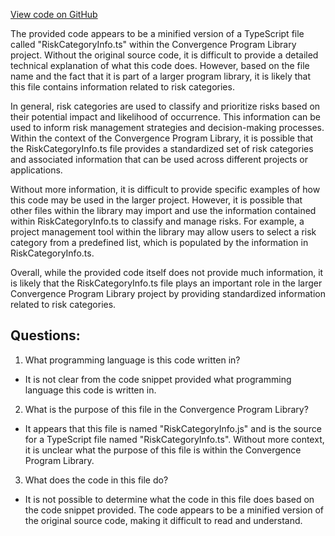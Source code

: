 [View code on GitHub](https://github.com/convergence-rfq/convergence-program-library/risk-engine/js/generated/types/RiskCategoryInfo.js.map)

The provided code appears to be a minified version of a TypeScript file called "RiskCategoryInfo.ts" within the Convergence Program Library project. Without the original source code, it is difficult to provide a detailed technical explanation of what this code does. However, based on the file name and the fact that it is part of a larger program library, it is likely that this file contains information related to risk categories.

In general, risk categories are used to classify and prioritize risks based on their potential impact and likelihood of occurrence. This information can be used to inform risk management strategies and decision-making processes. Within the context of the Convergence Program Library, it is possible that the RiskCategoryInfo.ts file provides a standardized set of risk categories and associated information that can be used across different projects or applications.

Without more information, it is difficult to provide specific examples of how this code may be used in the larger project. However, it is possible that other files within the library may import and use the information contained within RiskCategoryInfo.ts to classify and manage risks. For example, a project management tool within the library may allow users to select a risk category from a predefined list, which is populated by the information in RiskCategoryInfo.ts.

Overall, while the provided code itself does not provide much information, it is likely that the RiskCategoryInfo.ts file plays an important role in the larger Convergence Program Library project by providing standardized information related to risk categories.
## Questions: 
 1. What programming language is this code written in?
- It is not clear from the code snippet provided what programming language this code is written in.

2. What is the purpose of this file in the Convergence Program Library?
- It appears that this file is named "RiskCategoryInfo.js" and is the source for a TypeScript file named "RiskCategoryInfo.ts". Without more context, it is unclear what the purpose of this file is within the Convergence Program Library.

3. What does the code in this file do?
- It is not possible to determine what the code in this file does based on the code snippet provided. The code appears to be a minified version of the original source code, making it difficult to read and understand.